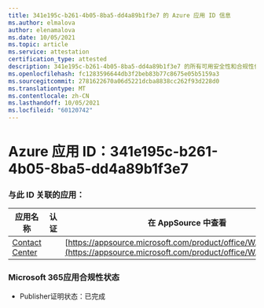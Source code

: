 ```yaml
---
title: 341e195c-b261-4b05-8ba5-dd4a89b1f3e7 的 Azure 应用 ID 信息
ms.author: elmalova
author: elenamalova
ms.date: 10/05/2021
ms.topic: article
ms.service: attestation
certification_type: attested
description: 341e195c-b261-4b05-8ba5-dd4a89b1f3e7 的所有可用安全性和合规性信息。
ms.openlocfilehash: fc1283596644db3f2beb83b77c8675e05b5159a3
ms.sourcegitcommit: 2781622670a06d5221dcba8838cc262f93d228d0
ms.translationtype: MT
ms.contentlocale: zh-CN
ms.lasthandoff: 10/05/2021
ms.locfileid: "60120742"
---
```

# <a name="azure-app-id-341e195c-b261-4b05-8ba5-dd4a89b1f3e7"></a>Azure 应用 ID：341e195c-b261-4b05-8ba5-dd4a89b1f3e7


### <a name="apps-associated-with-this-id"></a>与此 ID 关联的应用：
| **应用名称** | **认证** | **在 AppSource 中查看** |
|--------------|---------------|-----------------------|
| [Contact Center](https://docs.microsoft.com/microsoft-365-app-certification/forward/WA200001428) |  | [https://appsource.microsoft.com/product/office/WA200001428](https://appsource.microsoft.com/product/office/WA200001428) |

### <a name="microsoft-365-app-compliance-status"></a>Microsoft 365应用合规性状态
- Publisher证明状态：已完成
